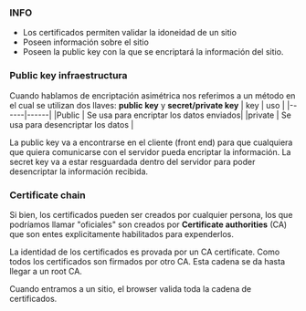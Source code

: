 ### INFO
- Los certificados permiten validar la idoneidad de un sitio
- Poseen información sobre el sitio
- Poseen la public key con la que se encriptará la información del sitio.

### Public key infraestructura

Cuando hablamos de encriptación asimétrica nos referimos a un método en el cual se utilizan dos llaves: **public key** y **secret/private  key**
| key | uso |
|------|------|
|Public | Se usa para encriptar los datos enviados|
|private | Se usa para desencriptar los datos |

La public key va a encontrarse en el cliente (front end) para que cualquiera que quiera comunicarse con el servidor pueda encriptar la información. La secret key va a estar resguardada dentro del servidor para poder desencriptar la información recibida.

### Certificate chain

Si bien,  los certificados pueden ser creados por cualquier persona, los que podríamos llamar "oficiales" son creados por **Certificate authorities** (CA) que son entes explicitamente habilitados para expenderlos.

La identidad de los certificados es provada por un CA certificate. Como todos los certificados son firmados por otro CA. Esta cadena se da hasta llegar a un  root CA.

Cuando entramos a un sitio, el browser valida toda la cadena de certificados.
